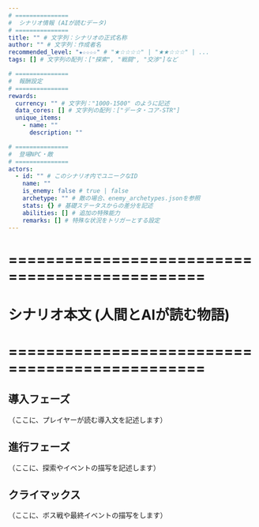 ```yaml
---
# ===============
#  シナリオ情報 (AIが読むデータ)
# ===============
title: "" # 文字列：シナリオの正式名称
author: "" # 文字列：作成者名
recommended_level: "★☆☆☆☆" # "★☆☆☆☆" | "★★☆☆☆" | ...
tags: [] # 文字列の配列：["探索", "戦闘", "交渉"]など

# ===============
#  報酬設定
# ===============
rewards:
  currency: "" # 文字列："1000-1500" のように記述
  data_cores: [] # 文字列の配列：["データ・コア-STR"]
  unique_items:
    - name: ""
      description: ""

# ===============
#  登場NPC・敵
# ===============
actors:
  - id: "" # このシナリオ内でユニークなID
    name: ""
    is_enemy: false # true | false
    archetype: "" # 敵の場合、enemy_archetypes.jsonを参照
    stats: {} # 基礎ステータスからの差分を記述
    abilities: [] # 追加の特殊能力
    remarks: [] # 特殊な状況をトリガーとする設定
---
```


# ===============================================
#  シナリオ本文 (人間とAIが読む物語)
# ===============================================

## 導入フェーズ

（ここに、プレイヤーが読む導入文を記述します）

## 進行フェーズ

（ここに、探索やイベントの描写を記述します）

## クライマックス

（ここに、ボス戦や最終イベントの描写をします）